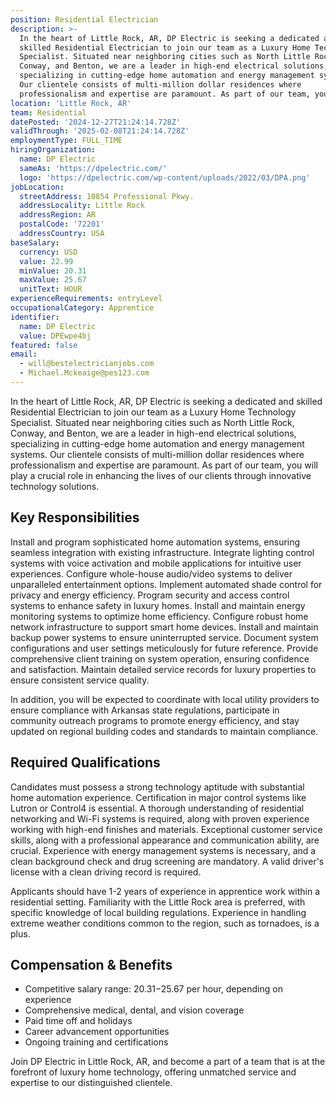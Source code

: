 ```yaml
---
position: Residential Electrician
description: >-
  In the heart of Little Rock, AR, DP Electric is seeking a dedicated and
  skilled Residential Electrician to join our team as a Luxury Home Technology
  Specialist. Situated near neighboring cities such as North Little Rock,
  Conway, and Benton, we are a leader in high-end electrical solutions,
  specializing in cutting-edge home automation and energy management systems.
  Our clientele consists of multi-million dollar residences where
  professionalism and expertise are paramount. As part of our team, you...
location: 'Little Rock, AR'
team: Residential
datePosted: '2024-12-27T21:24:14.728Z'
validThrough: '2025-02-08T21:24:14.728Z'
employmentType: FULL_TIME
hiringOrganization:
  name: DP Electric
  sameAs: 'https://dpelectric.com/'
  logo: 'https://dpelectric.com/wp-content/uploads/2022/03/DPA.png'
jobLocation:
  streetAddress: 10854 Professional Pkwy.
  addressLocality: Little Rock
  addressRegion: AR
  postalCode: '72201'
  addressCountry: USA
baseSalary:
  currency: USD
  value: 22.99
  minValue: 20.31
  maxValue: 25.67
  unitText: HOUR
experienceRequirements: entryLevel
occupationalCategory: Apprentice
identifier:
  name: DP Electric
  value: DPEwpe4bj
featured: false
email:
  - will@bestelectricianjobs.com
  - Michael.Mckeaige@pes123.com
---
```




In the heart of Little Rock, AR, DP Electric is seeking a dedicated and skilled Residential Electrician to join our team as a Luxury Home Technology Specialist. Situated near neighboring cities such as North Little Rock, Conway, and Benton, we are a leader in high-end electrical solutions, specializing in cutting-edge home automation and energy management systems. Our clientele consists of multi-million dollar residences where professionalism and expertise are paramount. As part of our team, you will play a crucial role in enhancing the lives of our clients through innovative technology solutions.

## Key Responsibilities

Install and program sophisticated home automation systems, ensuring seamless integration with existing infrastructure. Integrate lighting control systems with voice activation and mobile applications for intuitive user experiences. Configure whole-house audio/video systems to deliver unparalleled entertainment options. Implement automated shade control for privacy and energy efficiency. Program security and access control systems to enhance safety in luxury homes. Install and maintain energy monitoring systems to optimize home efficiency. Configure robust home network infrastructure to support smart home devices. Install and maintain backup power systems to ensure uninterrupted service. Document system configurations and user settings meticulously for future reference. Provide comprehensive client training on system operation, ensuring confidence and satisfaction. Maintain detailed service records for luxury properties to ensure consistent service quality.

In addition, you will be expected to coordinate with local utility providers to ensure compliance with Arkansas state regulations, participate in community outreach programs to promote energy efficiency, and stay updated on regional building codes and standards to maintain compliance.

## Required Qualifications

Candidates must possess a strong technology aptitude with substantial home automation experience. Certification in major control systems like Lutron or Control4 is essential. A thorough understanding of residential networking and Wi-Fi systems is required, along with proven experience working with high-end finishes and materials. Exceptional customer service skills, along with a professional appearance and communication ability, are crucial. Experience with energy management systems is necessary, and a clean background check and drug screening are mandatory. A valid driver's license with a clean driving record is required.

Applicants should have 1-2 years of experience in apprentice work within a residential setting. Familiarity with the Little Rock area is preferred, with specific knowledge of local building regulations. Experience in handling extreme weather conditions common to the region, such as tornadoes, is a plus.

## Compensation & Benefits

- Competitive salary range: $20.31-$25.67 per hour, depending on experience
- Comprehensive medical, dental, and vision coverage
- Paid time off and holidays
- Career advancement opportunities
- Ongoing training and certifications

Join DP Electric in Little Rock, AR, and become a part of a team that is at the forefront of luxury home technology, offering unmatched service and expertise to our distinguished clientele.